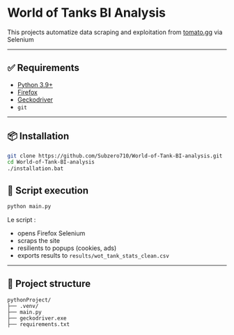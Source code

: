# World of Tanks BI Analysis

This projects automatize data scraping and exploitation from [tomato.gg](https://tomato.gg/tank-stats) via Selenium

---

## ✅ Requirements

- [Python 3.9+](https://www.python.org/downloads/)
- [Firefox](https://www.mozilla.org/fr/firefox/new/)
- [Geckodriver](https://github.com/mozilla/geckodriver/releases) 
- `git` 

---

## 📦 Installation
```bash
git clone https://github.com/Subzero710/World-of-Tank-BI-analysis.git
cd World-of-Tank-BI-analysis
./installation.bat
```
## 🚀 Script execution

```bash
python main.py
```

Le script :
- opens Firefox Selenium
- scraps the site
- resilients to popups (cookies, ads)
- exports results to `results/wot_tank_stats_clean.csv`

---

## 📁 Project structure
```
pythonProject/
├── .venv/                    
├── main.py                  
├── geckodriver.exe            
├── requirements.txt          
```

